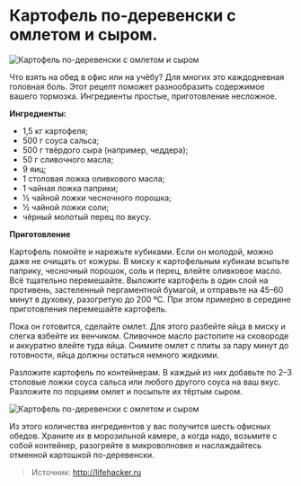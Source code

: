 # Картофель по-деревенски с омлетом и сыром.
![Картофель по-деревенски с омлетом и сыром](/images/Kulinar/Zagotovki/polufabrikat_home_06.jpg 'Картофель по-деревенски с омлетом и сыром')

Что взять на обед в офис или на учёбу? Для многих это каждодневная головная боль. Этот рецепт поможет разнообразить содержимое вашего тормозка. Ингредиенты простые, приготовление несложное.

**Ингредиенты:**

- 1,5 кг картофеля;
- 500 г соуса сальса;
- 500 г твёрдого сыра (например, чеддера);
- 50 г сливочного масла;
- 9 яиц;
- 1 столовая ложка оливкового масла;
- 1 чайная ложка паприки;
- ½ чайной ложки чесночного порошка;
- ½ чайной ложки соли;
- чёрный молотый перец по вкусу.

**Приготовление**

Картофель помойте и нарежьте кубиками. Если он молодой, можно даже не очищать от кожуры. В миску к картофельным кубикам всыпьте паприку, чесночный порошок, соль и перец, влейте оливковое масло. Всё тщательно перемешайте. Выложите картофель в один слой на противень, застеленный пергаментной бумагой, и отправьте на 45–60 минут в духовку, разогретую до 200 ºС. При этом примерно в середине приготовления перемешайте картофель.

Пока он готовится, сделайте омлет. Для этого разбейте яйца в миску и слегка взбейте их венчиком. Сливочное масло растопите на сковороде и аккуратно влейте туда яйца. Снимите омлет с плиты за пару минут до готовности, яйца должны остаться немного жидкими.

Разложите картофель по контейнерам. В каждый из них добавьте по 2–3 столовые ложки соуса сальса или любого другого соуса на ваш вкус. Разложите по порциям омлет и посыпьте их тёртым сыром.

![Картофель по-деревенски с омлетом и сыром](/images/Kulinar/Zagotovki/polufabrikat_home_07.jpg 'Картофель по-деревенски с омлетом и сыром')

Из этого количества ингредиентов у вас получится шесть офисных обедов. Храните их в морозильной камере, а когда надо, возьмите с собой контейнер, разогрейте в микроволновке и наслаждайтесь отменной картошкой по-деревенски.

> Источник: http://lifehacker.ru
